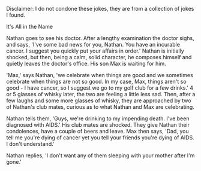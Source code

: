 Disclaimer: I do not condone these jokes, they are from a collection of jokes I found.

It's All in the Name

Nathan goes to see his doctor. After a lengthy examination the doctor sighs, and says, 'I've some bad news for you, Nathan. You have an incurable cancer. I suggest you quickly put your affairs in order.' Nathan is initially shocked, but then, being a calm, solid character, he composes himself and quietly leaves the doctor's office. His son Max is waiting for him.

'Max,' says Nathan, 'we celebrate when things are good and we sometimes celebrate when things are not so good. In my case, Max, things aren't so good - I have cancer, so I suggest we go to my golf club for a few drinks.' 4 or 5 glasses of whisky later, the two are feeling a little less sad. Then, after a few laughs and some more glasses of whisky, they are approached by two of Nathan's club mates, curious as to what Nathan and Max are celebrating.

Nathan tells them, 'Guys, we're drinking to my impending death. I've been diagnosed with AIDS.' His club mates are shocked. They give Nathan their condolences, have a couple of beers and leave. Max then says, 'Dad, you tell me you're dying of cancer yet you tell your friends you're dying of AIDS. I don't understand.'

Nathan replies, 'I don't want any of them sleeping with your mother after I'm gone.'

